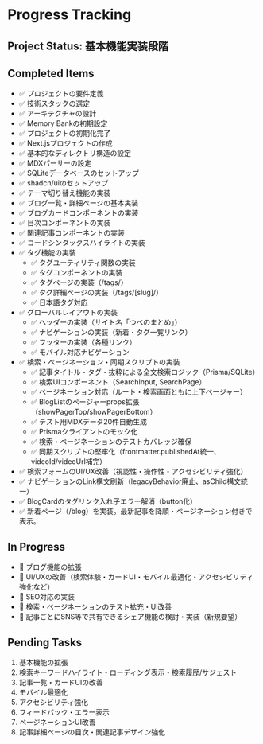 # Progress Tracking

## Project Status: 基本機能実装段階

## Completed Items
- ✅ プロジェクトの要件定義
- ✅ 技術スタックの選定
- ✅ アーキテクチャの設計
- ✅ Memory Bankの初期設定
- ✅ プロジェクトの初期化完了
- ✅ Next.jsプロジェクトの作成
- ✅ 基本的なディレクトリ構造の設定
- ✅ MDXパーサーの設定
- ✅ SQLiteデータベースのセットアップ
- ✅ shadcn/uiのセットアップ
- ✅ テーマ切り替え機能の実装
- ✅ ブログ一覧・詳細ページの基本実装
- ✅ ブログカードコンポーネントの実装
- ✅ 目次コンポーネントの実装
- ✅ 関連記事コンポーネントの実装
- ✅ コードシンタックスハイライトの実装
- ✅ タグ機能の実装
  - ✅ タグユーティリティ関数の実装
  - ✅ タグコンポーネントの実装
  - ✅ タグページの実装（/tags/）
  - ✅ タグ詳細ページの実装（/tags/[slug]/）
  - ✅ 日本語タグ対応
- ✅ グローバルレイアウトの実装
  - ✅ ヘッダーの実装（サイト名「つべのまとめ」）
  - ✅ ナビゲーションの実装（新着・タグ一覧リンク）
  - ✅ フッターの実装（各種リンク）
  - ✅ モバイル対応ナビゲーション
- ✅ 検索・ページネーション・同期スクリプトの実装
  - ✅ 記事タイトル・タグ・抜粋による全文検索ロジック（Prisma/SQLite）
  - ✅ 検索UIコンポーネント（SearchInput, SearchPage）
  - ✅ ページネーション対応（ルート・検索画面ともに上下ページャー）
  - ✅ BlogListのページャーprops拡張（showPagerTop/showPagerBottom）
  - ✅ テスト用MDXデータ20件自動生成
  - ✅ Prismaクライアントのモック化
  - ✅ 検索・ページネーションのテストカバレッジ確保
  - ✅ 同期スクリプトの堅牢化（frontmatter.publishedAt統一、videoId/videoUrl補完）
- ✅ 検索フォームのUI/UX改善（視認性・操作性・アクセシビリティ強化）
- ✅ ナビゲーションのLink構文刷新（legacyBehavior廃止、asChild構文統一）
- ✅ BlogCardのタグリンク入れ子エラー解消（button化）
- ✅ 新着ページ（/blog）を実装。最新記事を降順・ページネーション付きで表示。

## In Progress
- 🚧 ブログ機能の拡張
- 🚧 UI/UXの改善（検索体験・カードUI・モバイル最適化・アクセシビリティ強化など）
- 🚧 SEO対応の実装
- 🚧 検索・ページネーションのテスト拡充・UI改善
- 🚧 記事ごとにSNS等で共有できるシェア機能の検討・実装（新規要望）

## Pending Tasks
1. 基本機能の拡張
2. 検索キーワードハイライト・ローディング表示・検索履歴/サジェスト
3. 記事一覧・カードUIの改善
4. モバイル最適化
5. アクセシビリティ強化
6. フィードバック・エラー表示
7. ページネーションUI改善
8. 記事詳細ページの目次・関連記事デザイン強化